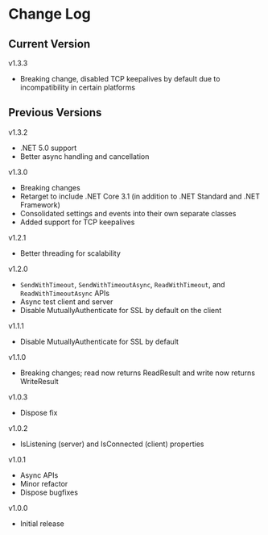 # Change Log

## Current Version

v1.3.3

- Breaking change, disabled TCP keepalives by default due to incompatibility in certain platforms
 
## Previous Versions

v1.3.2

- .NET 5.0 support
- Better async handling and cancellation

v1.3.0

- Breaking changes
- Retarget to include .NET Core 3.1 (in addition to .NET Standard and .NET Framework)
- Consolidated settings and events into their own separate classes
- Added support for TCP keepalives

v1.2.1

- Better threading for scalability

v1.2.0

- ```SendWithTimeout```, ```SendWithTimeoutAsync```, ```ReadWithTimeout```, and ```ReadWithTimeoutAsync``` APIs
- Async test client and server
- Disable MutuallyAuthenticate for SSL by default on the client

v1.1.1

- Disable MutuallyAuthenticate for SSL by default

v1.1.0

- Breaking changes; read now returns ReadResult and write now returns WriteResult

v1.0.3

- Dispose fix

v1.0.2

- IsListening (server) and IsConnected (client) properties

v1.0.1

- Async APIs
- Minor refactor
- Dispose bugfixes

v1.0.0

- Initial release